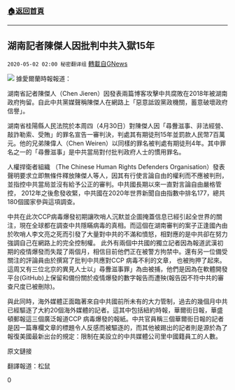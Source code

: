 ###  [:house:返回首頁](https://github.com/ourhimalayas/txt)
---

## 湖南記者陳傑人因批判中共入獄15年
`2020-05-02 02:00 秘密翻译组` [轉載自GNews](https://gnews.org/zh-hant/191742/)

![](https://s3.amazonaws.com/gnews-media-offload/wp-content/uploads/2020/05/02015356/1-12.png)
據愛爾蘭時報報道：

湖南省記者陳傑人（Chen Jieren）因發表兩篇博客攻擊中共腐敗在2018年被湖南政府拘留。自此中共黨媒聲稱陳傑人在網路上「惡意詆毀黨政機關，蓄意破壞政府信譽」。

湖南省桂陽縣人民法院於本周四（4月30日）對陳傑人因「尋釁滋事、非法經營、敲詐勒索、受賄」的罪名宣告一審判決，判處其有期徒刑15年並罰款人民幣7百萬元。他的兄弟陳偉人（Chen Weiren）以同樣的罪名被判處有期徒刑4年。其中罪名之一的「尋釁滋事」是中共當局對付批判政府人士的慣用罪名。

人權捍衛者組織 （The Chinese Human Rights Defenders Organisation）發表聲明要求立即無條件釋放陳傑人等人，因其有行使言論自由的權利而不應被判刑，並指控中共當局並沒有給予公正的審判。中共國長期以來一直對言論自由嚴格管控， 2012年之後愈發收緊，中共國在2020年世界新聞自由指數中排名177，總共180個國家參與這項調查。

中共在此次CCP病毒爆發初期讓吹哨人沉默並企圖掩蓋信息已經引起全世界的關注，現在全球都在調查中共隱瞞病毒的真相。而這個在湖南審判的案子正逢國內由於吹哨人李文亮之死而引發了大量對中共的不滿和憤怒，相對應的是中共卻在努力強調自己在網路上的完全控制權。
此外有兩個中共國的獨立記者因為報道武漢初期的疫情爆發而失蹤了兩個月，相信目前他們正在被警方拘禁中。還有另一位備受關注的評論員由於撰寫了批判中共應對CCP 病毒不利的文章， 也被拘押了起來。這周又有三位北京的異見人士以」尋釁滋事罪」為由被捕，他們是因為在軟體開發平台(GitHub)上保留和備份關於疫情爆發的數字報告而遭殃(報告因不符中共的審查尺度已被刪除)。

與此同時，海外媒體正面臨著來自中共國前所未有的大力管制，過去的幾個月中共已經驅逐了大約20個海外媒體的記者。這其中包括紐約時報，華爾街日報，華盛頓郵報這三個廣泛報道CCP 病毒爆發的報紙。中共官員稱三個華爾街日報的記者是因一篇專欄文章的標題令人反感而被驅逐的，而其他被踢出的記者則是源於為了報復美國最新出台的規定：限制在美設立的中共媒體公司里中國籍員工的人數。

原文鏈接

翻譯報道：松鼠

0
